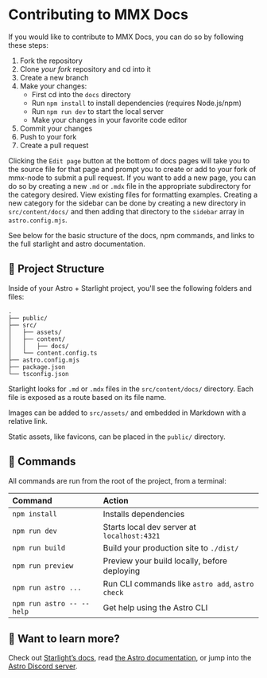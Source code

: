 # Contributing to MMX Docs

If you would like to contribute to MMX Docs, you can do so by following these steps:
1. Fork the repository
2. Clone *your fork* repository and cd into it
3. Create a new branch
4. Make your changes:
    - First cd into the `docs` directory
    - Run `npm install` to install dependencies (requires Node.js/npm)
    - Run `npm run dev` to start the local server
    - Make your changes in your favorite code editor
5. Commit your changes
6. Push to your fork
7. Create a pull request


Clicking the `Edit page` button at the bottom of docs pages will take you to the source file for that page and prompt you to create or add to your fork of mmx-node to submit a pull request. If you want to add a new page, you can do so by creating a new `.md` or `.mdx` file in the appropriate subdirectory for the category desired. View existing files for formatting examples. Creating a new category for the sidebar can be done by creating a new directory in `src/content/docs/` and then adding that directory to the `sidebar` array in `astro.config.mjs`.


See below for the basic structure of the docs, npm commands, and links to the full starlight and astro documentation.

## 🚀 Project Structure

Inside of your Astro + Starlight project, you'll see the following folders and files:

```
.
├── public/
├── src/
│   ├── assets/
│   ├── content/
│   │   ├── docs/
│   └── content.config.ts
├── astro.config.mjs
├── package.json
└── tsconfig.json
```

Starlight looks for `.md` or `.mdx` files in the `src/content/docs/` directory. Each file is exposed as a route based on its file name.

Images can be added to `src/assets/` and embedded in Markdown with a relative link.

Static assets, like favicons, can be placed in the `public/` directory.

## 🧞 Commands

All commands are run from the root of the project, from a terminal:

| Command                   | Action                                           |
| :------------------------ | :----------------------------------------------- |
| `npm install`             | Installs dependencies                            |
| `npm run dev`             | Starts local dev server at `localhost:4321`      |
| `npm run build`           | Build your production site to `./dist/`          |
| `npm run preview`         | Preview your build locally, before deploying     |
| `npm run astro ...`       | Run CLI commands like `astro add`, `astro check` |
| `npm run astro -- --help` | Get help using the Astro CLI                     |

## 👀 Want to learn more?

Check out [Starlight’s docs](https://starlight.astro.build/), read [the Astro documentation](https://docs.astro.build), or jump into the [Astro Discord server](https://astro.build/chat).
